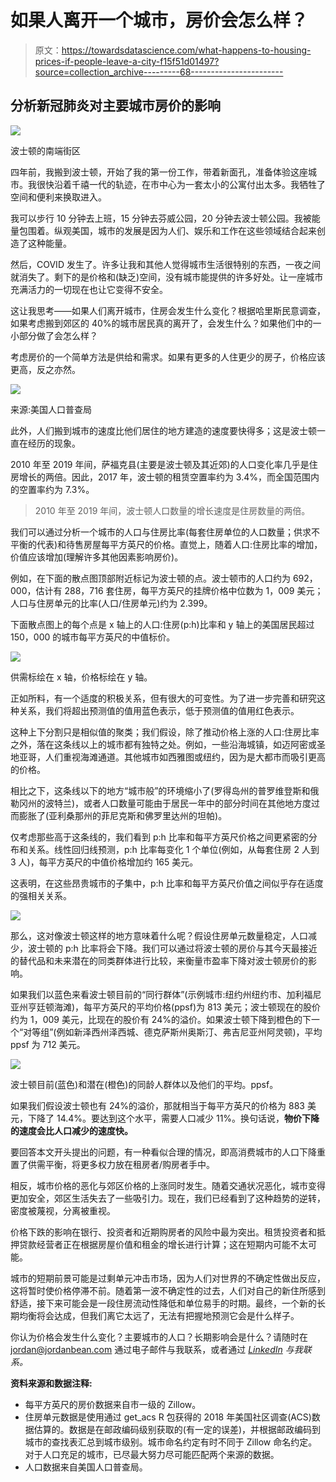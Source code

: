 # 如果人离开一个城市，房价会怎么样？

> 原文：<https://towardsdatascience.com/what-happens-to-housing-prices-if-people-leave-a-city-f15f51d01497?source=collection_archive---------68----------------------->

## 分析新冠肺炎对主要城市房价的影响

![](img/50edf6eec89597a21f70e5fe48006630.png)

波士顿的南端街区

四年前，我搬到波士顿，开始了我的第一份工作，带着新面孔，准备体验这座城市。我很快沿着千禧一代的轨迹，在市中心为一套太小的公寓付出太多。我牺牲了空间和便利来换取进入。

我可以步行 10 分钟去上班，15 分钟去芬威公园，20 分钟去波士顿公园。我被能量包围着。纵观美国，城市的发展是因为人们、娱乐和工作在这些领域结合起来创造了这种能量。

然后，COVID 发生了。许多让我和其他人觉得城市生活很特别的东西，一夜之间就消失了。剩下的是价格和(缺乏)空间，没有城市能提供的许多好处。让一座城市充满活力的一切现在也让它变得不安全。

这让我思考——如果人们离开城市，住房会发生什么变化？根据哈里斯民意调查，如果考虑搬到郊区的 40%的城市居民真的离开了，会发生什么？如果他们中的一小部分做了会怎么样？

考虑房价的一个简单方法是供给和需求。如果有更多的人住更少的房子，价格应该更高，反之亦然。

![](img/16732501eefd8d7d32356988c4287857.png)

来源:美国人口普查局

此外，人们搬到城市的速度比他们居住的地方建造的速度要快得多；这是波士顿一直在经历的现象。

2010 年至 2019 年间，萨福克县(主要是波士顿及其近郊)的人口变化率几乎是住房增长的两倍。因此，2017 年，波士顿的租赁空置率约为 3.4%，而全国范围内的空置率约为 7.3%。

> 2010 年至 2019 年间，波士顿人口数量的增长速度是住房数量的两倍。

我们可以通过分析一个城市的人口与住房比率(每套住房单位的人口数量；供求不平衡的代表)和待售房屋每平方英尺的价格。直觉上，随着人口:住房比率的增加，价值应该增加(理解许多其他因素影响房价)。

例如，在下面的散点图顶部附近标记为波士顿的点。波士顿市的人口约为 692，000，估计有 288，716 套住房，每平方英尺的挂牌价格中位数为 1，009 美元；人口与住房单元的比率(人口/住房单元)约为 2.399。

下面散点图上的每个点是 x 轴上的人口:住房(p:h)比率和 y 轴上的美国居民超过 150，000 的城市每平方英尺的中值标价。

![](img/b9b976e2045309bd235469afa7843690.png)

供需标绘在 x 轴，价格标绘在 y 轴。

正如所料，有一个适度的积极关系，但有很大的可变性。为了进一步完善和研究这种关系，我们将超出预测值的值用蓝色表示，低于预测值的值用红色表示。

这种上下分割只是相似值的聚类；我们假设，除了推动价格上涨的人口:住房比率之外，落在这条线以上的城市都有独特之处。例如，一些沿海城镇，如迈阿密或圣地亚哥，人们重视海滩通道。其他城市如西雅图或纽约，因为是大都市而吸引更高的价格。

相比之下，这条线以下的地方“城市般”的环境缩小了(罗得岛州的普罗维登斯和俄勒冈州的波特兰)，或者人口数量可能由于居民一年中的部分时间在其他地方度过而膨胀了(亚利桑那州的菲尼克斯和佛罗里达州的坦帕)。

仅考虑那些高于这条线的，我们看到 p:h 比率和每平方英尺价格之间更紧密的分布和关系。线性回归线预测，p:h 比率每变化 1 个单位(例如，从每套住房 2 人到 3 人)，每平方英尺的中值价格增加约 165 美元。

这表明，在这些昂贵城市的子集中，p:h 比率和每平方英尺价值之间似乎存在适度的强相关关系。

![](img/f7506fb2841a669defa462de2377041c.png)

那么，这对像波士顿这样的地方意味着什么呢？假设住房单元数量稳定，人口减少，波士顿的 p:h 比率将会下降。我们可以通过将波士顿的房价与其今天最接近的替代品和未来潜在的同类群体进行比较，来衡量市盈率下降对波士顿房价的影响。

如果我们以蓝色来看波士顿目前的“同行群体”(示例城市:纽约州纽约市、加利福尼亚州亨廷顿海滩)，每平方英尺的平均价格(ppsf)为 813 美元；波士顿现在的股价约为 1，009 美元，比现在的股价有 24%的溢价。如果波士顿下降到橙色的下一个“对等组”(例如新泽西州泽西城、德克萨斯州奥斯汀、弗吉尼亚州阿灵顿)，平均 ppsf 为 712 美元。

![](img/52a19fca3bfc526dd5bc188409929e8d.png)

波士顿目前(蓝色)和潜在(橙色)的同龄人群体以及他们的平均。ppsf。

如果我们假设波士顿也有 24%的溢价，那就相当于每平方英尺的价格为 883 美元，下降了 14.4%。要达到这个水平，需要人口减少 11%。换句话说，**物价下降的速度会比人口减少的速度快。**

要回答本文开头提出的问题，有一种看似合理的情况，即高消费城市的人口下降重置了供需平衡，将更多权力放在租房者/购房者手中。

相反，城市价格的恶化与郊区价格的上涨同时发生。随着交通状况恶化，城市变得更加安全，郊区生活失去了一些吸引力。现在，我们已经看到了这种趋势的逆转，密度被蔑视，分离被重视。

价格下跌的影响在银行、投资者和近期购房者的风险中最为突出。租赁投资者和抵押贷款经营者正在根据房屋价值和租金的增长进行计算；这在短期内可能不太可能。

城市的短期前景可能是过剩单元冲击市场，因为人们对世界的不确定性做出反应，这将暂时使价格停滞不前。随着第一波不确定性的过去，人们对自己的新住所感到舒适，接下来可能会是一段住房流动性降低和单位易手的时期。最终，一个新的长期均衡将会达成，但我们离它太远了，无法有把握地预测它会是什么样子。

你认为价格会发生什么变化？主要城市的人口？长期影响会是什么？请随时在 jordan@jordanbean.com 通过电子邮件与我联系，或者通过 [*LinkedIn*](http://www.linkedin.com/in/jordanbean) *与我联系。*

**资料来源和数据注释:**

*   每平方英尺的房价数据来自市一级的 Zillow。
*   住房单元数据是使用通过 get_acs R 包获得的 2018 年美国社区调查(ACS)数据估算的。数据是在邮政编码级别获取的(有一定的误差)，并根据邮政编码到城市的查找表汇总到城市级别。城市命名约定有时不同于 Zillow 命名约定。对于人口充足的城市，已尽最大努力尽可能匹配两个来源的数据。
*   人口数据来自美国人口普查局。